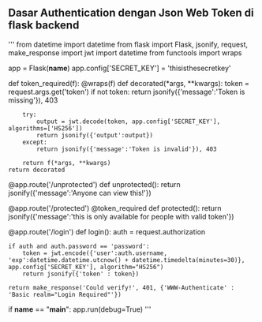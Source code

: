 ## Dasar Authentication dengan Json Web Token di flask backend

'''
from datetime import datetime
from flask import Flask, jsonify, request, make_response
import jwt
import datetime
from functools import wraps

app = Flask(**name**)
app.config['SECRET_KEY'] = 'thisisthesecretkey'

def token_required(f):
@wraps(f)
def decorated(\*args, \*\*kwargs):
token = request.args.get('token')
if not token:
return jsonify({'message':'Token is missing'}), 403

        try:
            output = jwt.decode(token, app.config['SECRET_KEY'], algorithms=['HS256'])
            return jsonify({'output':output})
        except:
            return jsonify({'message':'Token is invalid'}), 403

        return f(*args, **kwargs)
    return decorated

@app.route('/unprotected')
def unprotected():
return jsonify({'message':'Anyone can view this!'})

@app.route('/protected')
@token_required
def protected():
return jsonify({'message':'this is only available for people with valid token'})

@app.route('/login')
def login():
auth = request.authorization

    if auth and auth.password == 'password':
        token = jwt.encode({'user':auth.username, 'exp':datetime.datetime.utcnow() + datetime.timedelta(minutes=30)}, app.config['SECRET_KEY'], algorithm="HS256")
        return jsonify({'token' : token})

    return make_response('Could verify!', 401, {'WWW-Authenticate' : 'Basic realm="Login Required"'})

if **name** == "**main**":
app.run(debug=True)
'''
